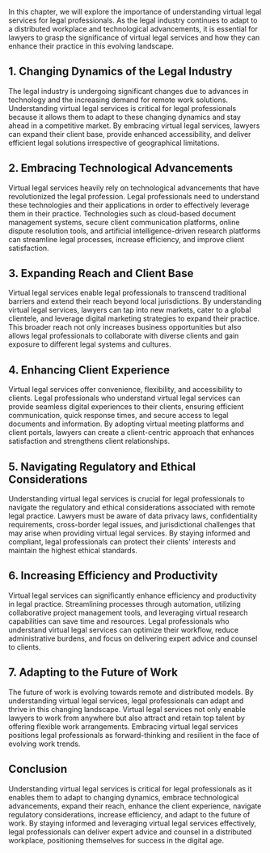 
In this chapter, we will explore the importance of understanding virtual legal services for legal professionals. As the legal industry continues to adapt to a distributed workplace and technological advancements, it is essential for lawyers to grasp the significance of virtual legal services and how they can enhance their practice in this evolving landscape.

**1. Changing Dynamics of the Legal Industry**
----------------------------------------------

The legal industry is undergoing significant changes due to advances in technology and the increasing demand for remote work solutions. Understanding virtual legal services is critical for legal professionals because it allows them to adapt to these changing dynamics and stay ahead in a competitive market. By embracing virtual legal services, lawyers can expand their client base, provide enhanced accessibility, and deliver efficient legal solutions irrespective of geographical limitations.

**2. Embracing Technological Advancements**
-------------------------------------------

Virtual legal services heavily rely on technological advancements that have revolutionized the legal profession. Legal professionals need to understand these technologies and their applications in order to effectively leverage them in their practice. Technologies such as cloud-based document management systems, secure client communication platforms, online dispute resolution tools, and artificial intelligence-driven research platforms can streamline legal processes, increase efficiency, and improve client satisfaction.

**3. Expanding Reach and Client Base**
--------------------------------------

Virtual legal services enable legal professionals to transcend traditional barriers and extend their reach beyond local jurisdictions. By understanding virtual legal services, lawyers can tap into new markets, cater to a global clientele, and leverage digital marketing strategies to expand their practice. This broader reach not only increases business opportunities but also allows legal professionals to collaborate with diverse clients and gain exposure to different legal systems and cultures.

**4. Enhancing Client Experience**
----------------------------------

Virtual legal services offer convenience, flexibility, and accessibility to clients. Legal professionals who understand virtual legal services can provide seamless digital experiences to their clients, ensuring efficient communication, quick response times, and secure access to legal documents and information. By adopting virtual meeting platforms and client portals, lawyers can create a client-centric approach that enhances satisfaction and strengthens client relationships.

**5. Navigating Regulatory and Ethical Considerations**
-------------------------------------------------------

Understanding virtual legal services is crucial for legal professionals to navigate the regulatory and ethical considerations associated with remote legal practice. Lawyers must be aware of data privacy laws, confidentiality requirements, cross-border legal issues, and jurisdictional challenges that may arise when providing virtual legal services. By staying informed and compliant, legal professionals can protect their clients' interests and maintain the highest ethical standards.

**6. Increasing Efficiency and Productivity**
---------------------------------------------

Virtual legal services can significantly enhance efficiency and productivity in legal practice. Streamlining processes through automation, utilizing collaborative project management tools, and leveraging virtual research capabilities can save time and resources. Legal professionals who understand virtual legal services can optimize their workflow, reduce administrative burdens, and focus on delivering expert advice and counsel to clients.

**7. Adapting to the Future of Work**
-------------------------------------

The future of work is evolving towards remote and distributed models. By understanding virtual legal services, legal professionals can adapt and thrive in this changing landscape. Virtual legal services not only enable lawyers to work from anywhere but also attract and retain top talent by offering flexible work arrangements. Embracing virtual legal services positions legal professionals as forward-thinking and resilient in the face of evolving work trends.

**Conclusion**
--------------

Understanding virtual legal services is critical for legal professionals as it enables them to adapt to changing dynamics, embrace technological advancements, expand their reach, enhance the client experience, navigate regulatory considerations, increase efficiency, and adapt to the future of work. By staying informed and leveraging virtual legal services effectively, legal professionals can deliver expert advice and counsel in a distributed workplace, positioning themselves for success in the digital age.
